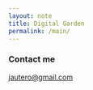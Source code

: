 ```yaml
---
layout: note
title: Digital Garden
permalink: /main/
---
```



### Contact me

[jautero@gmail.com](mailto:jautero@gmail.com)